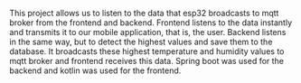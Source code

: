 This project allows us to listen to the data that esp32 broadcasts to mqtt broker from the frontend and backend. Frontend listens to the data instantly and transmits it to our mobile application, that is, the user. Backend listens in the same way, but to detect the highest values ​​and save them to the database. It broadcasts these highest temperature and humidity values ​​to mqtt broker and frontend receives this data. Spring boot was used for the backend and kotlin was used for the frontend.
